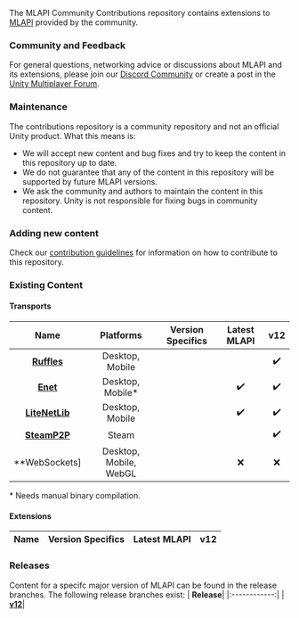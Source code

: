The MLAPI Community Contributions repository contains extensions to [MLAPI](https://github.com/Unity-Technologies/com.unity.multiplayer.mlapi) provided by the community.

### Community and Feedback
For general questions, networking advice or discussions about MLAPI and its extensions, please join our [Discord Community](https://discord.gg/FM8SE9E) or create a post in the [Unity Multiplayer Forum](https://forum.unity.com/forums/multiplayer.26/).

### Maintenance
The contributions repository is a community repository and not an official Unity product. What this means is:
- We will accept new content and bug fixes and try to keep the content in this repository up to date.
- We do not guarantee that any of the content in this repository will be supported by future MLAPI versions.
- We ask the community and authors to maintain the content in this repository. Unity is not responsible for fixing bugs in community content.

### Adding new content
Check our [contribution guidelines](CONTRIBUTING.md) for information on how to contribute to this repository.

### Existing Content

#### Transports
| **Name** | **Platforms** | **Version Specifics** | **Latest MLAPI** | **v12** |
|:------------:|:---------:|:-------------:|:-------:|:---:|
| **[Ruffles](todo-link)**| Desktop, Mobile | | | :heavy_check_mark: | 
|**[Enet](https://github.com/Unity-Technologies/MLAPI.Transports/tree/master/Transports/com.mlapi.contrib.transport.enet)**| Desktop, Mobile\* | |:heavy_check_mark: | :heavy_check_mark: | 
|**[LiteNetLib](https://github.com/Unity-Technologies/MLAPI.Transports/tree/master/Transports/com.mlapi.contrib.transport.litenetlib)**| Desktop, Mobile | |:heavy_check_mark: |:heavy_check_mark: | 
|**[SteamP2P](todo-link)**| Steam ||| :heavy_check_mark: | 
|**WebSockets]| Desktop, Mobile, WebGL | | :x:| :x: | 

\* Needs manual binary compilation.

#### Extensions
| **Name** | **Version Specifics** | **Latest MLAPI** | **v12** |
|:------------:|:-------------:|:-------:|:---:|


### Releases
Content for a specifc major version of MLAPI can be found in the release branches. The following release branches
exist:
| **Release**|
|:------------:|
| **[v12](https://github.com/Unity-Technologies/MLAPI.Transports/tree/release-v12)**|